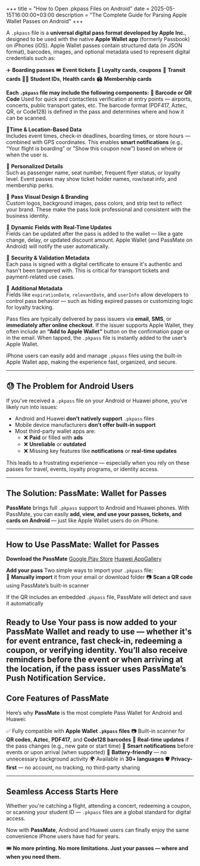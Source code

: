 +++
title = "How to Open .pkpass Files on Android"
date = 2025-05-15T16:00:00+03:00
description = "The Complete Guide for Parsing Apple Wallet Passes on Android"
+++

A `.pkpass` file is a **universal digital pass format developed by Apple Inc.**, designed to be used with the native **Apple Wallet app** (formerly Passbook) on iPhones (iOS). Apple Wallet passes contain structured data (in JSON format), barcodes, images, and optional metadata used to represent digital credentials such as:

✈️ **Boarding passes** 
🎟️ **Event tickets**
🍚 **Loyalty cards**, **coupons** 
🚌 **Transit cards**
🧑‍🏫 **Student IDs**, **Health cards**
🏟️ **Membership cards**

**Each `.pkpass` file may include the following components:**
🔲 **Barcode or QR Code** 
Used for quick and contactless verification at entry points — airports, concerts, public transport gates, etc. The barcode format (PDF417, Aztec, QR, or Code128) is defined in the pass and determines where and how it can be scanned.

📍**Time & Location-Based Data**  
Includes event times, check-in deadlines, boarding times, or store hours — combined with GPS coordinates. This enables **smart notifications** (e.g., “Your flight is boarding” or “Show this coupon now”) based on where or when the user is.

👤 **Personalized Details**  
Such as passenger name, seat number, frequent flyer status, or loyalty level. Event passes may show ticket holder names, row/seat info, and membership perks.

🎫 **Pass Visual Design & Branding**  
Custom logos, background images, pass colors, and strip text to reflect your brand. These make the pass look professional and consistent with the business identity.

🔁 **Dynamic Fields with Real-Time Updates**  
Fields can be updated after the pass is added to the wallet — like a gate change, delay, or updated discount amount. Apple Wallet (and PassMate on Android) will notify the user automatically.

🔐 **Security & Validation Metadata**  
Each pass is signed with a digital certificate to ensure it's authentic and hasn't been tampered with. This is critical for transport tickets and payment-related use cases.

🔧 **Additional Metadata**  
Fields like `expirationDate`, `relevantDate`, and `userInfo` allow developers to control pass behavior — such as hiding expired passes or customizing logic for loyalty tracking.
    
Pass files are typically delivered by pass issuers via **email**, **SMS**, or **immediately after online checkout**. If the issuer supports Apple Wallet, they often include an **“Add to Apple Wallet”** button on the confirmation page or in the email. When tapped, the `.pkpass` file is instantly added to the user’s Apple Wallet.

iPhone users can easily add and manage `.pkpass` files using the built-in Apple Wallet app, making the experience fast, organized, and secure.

----------


## 😓 The Problem for Android Users

If you’ve received a `.pkpass` file on your Android or Huawei phone, you’ve likely run into issues:
 - Android and Huawei **don’t natively support** `.pkpass` files
 - Mobile device manufacturers **don’t offer built-in support**
 - Most third-party wallet apps are:
     - ❌ **Paid** or filled with **ads**
     - ❌ **Unreliable** or **outdated**
     - ❌ Missing key features like **notifications** or **real-time updates**

This leads to a frustrating experience — especially when you rely on these passes for travel, events, loyalty programs, or identity access.

----------

## The Solution: **PassMate: Wallet for Passes**

**PassMate** brings full `.pkpass` support to Android and Huawei phones.  With PassMate, you can easily **add, view, and use your passes, tickets, and cards on Android** — just like Apple Wallet users do on iPhone.

----------

## How to Use PassMate: Wallet for Passes

**Download the PassMate**
[Google Play Store](https://play.google.com/store/apps/details?id=com.getpassmate.wallet&utm_source=emea_Med)
[Huawei AppGallery](https://appgallery.huawei.com/app/C113344055)

**Add your pass** 
Two simple ways to import your `.pkpass` file:   
📁 **Manually import** it from your email or download folder
📷 **Scan a QR code** using PassMate’s built-in scanner
    
If the QR includes an embedded `.pkpass` file, PassMate will    detect and save it automatically

**Ready to Use**
Your pass is now added to your PassMate Wallet and ready to use — whether it's for event entrance, fast check-in, redeeming a coupon, or verifying identity. You’ll also receive reminders before the event or when arriving at the location, if the pass issuer uses PassMate’s Push Notification Service.
----------

## Core Features of PassMate

Here’s why **PassMate** is the most complete Pass Wallet for Android and Huawei:

✅ Fully compatible with **Apple Wallet `.pkpass` files**
📷 Built-in scanner for **QR codes**, **Aztec**, **PDF417**, and **Code128 barcodes**
🔁 **Real-time updates** if the pass changes (e.g., new gate or start time)
🔔 **Smart notifications** before events or upon arrival (when supported)
🔋 **Battery-friendly** — no unnecessary background activity
🌍 Available in **30+ languages**
🛡️ **Privacy-first** — no account, no tracking, no third-party sharing
    

----------

## Seamless Access Starts Here

Whether you're catching a flight, attending a concert, redeeming a coupon, or scanning your student ID — `.pkpass` files are a global standard for digital access.

Now with **PassMate**, Android and Huawei users can finally enjoy the same convenience iPhone users have had for years.

🎟️ **No more printing. No more limitations. Just your passes — where and when you need them.**